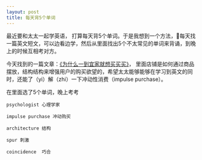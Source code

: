 ```yaml
---
layout: post
title: 每天背5个单词
---
```


最近要和太太一起学英语， 打算每天背5个单词。于是我想到一个方法，每天找一篇英文短文，可以边看边学，然后从里面找出5个不太常见的单词来背诵，到晚上的时候互相考对方。

今天找到的一篇文章：[《为什么一到宜家就想买买买》](http://dict.eudic.net/webting/desktopplay?id=86d5eb54-d6b4-11e8-8882-9e7c47ae8184&token=QYN+eyJ0b2tlbiI6IiIsInVzZXJpZCI6IiIsInVybHNpZ24iOiI4cWN5akE5WElDM2JvR3BuWGJQbitVRTV5eXc9IiwidCI6IkFCSU1UVTJNREkyTXpRMk5RPT0ifQ%3D%3D)， 里面店铺是如何通过商品摆放，结构结构来增强用户的购买欲望的，希望太太能够能够在学习到英文的同时，还能了（yi）解（zhi）一下冲动性消费（impulse purchase）。

在里面选了5个单词，晚上考考

```
psychologist 心理学家

impulse purchase 冲动购买

architecture 结构

spur 刺激

coincidence  巧合
```



